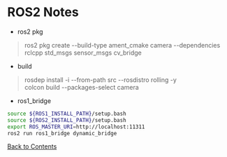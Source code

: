 # ROS2 Notes

* ros2 pkg
> ros2 pkg create --build-type ament_cmake camera --dependencies rclcpp std_msgs sensor_msgs cv_bridge

* build
> rosdep install -i --from-path src --rosdistro rolling -y\
> colcon build --packages-select camera

* ros1_bridge
```bash
source ${ROS1_INSTALL_PATH}/setup.bash
source ${ROS2_INSTALL_PATH}/setup.bash
export ROS_MASTER_URI=http://localhost:11311
ros2 run ros1_bridge dynamic_bridge
```

[Back to Contents](../README.md)
